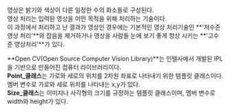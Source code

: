 영상은 밝기와 색상이 다른 일정한 수의 화소들로 구성된다.  
영상 처리는 입력된 영상을 어떤 목적을 위해 처리하는 기술이다.  
이 과정에서 처리하고 난 결과가 영상인 경우에는 기본적인 영상 처리기술인 **'저수준 영상 처리'**와 잡음을 제거하거나 영상을 사람들 눈에 보기 좋게 향상 시키는 **'고수준 영상처리'**가 있다.

**Open CV(Open Source Computer Vision Library)**는 인텔사에서 개발된 IPL을 기반으로 만들어진 컴퓨터 라이브러리이다.  
**Point_클래스**는 가로와 세로의 위치를 2차원 좌표로 나타내기 위한 템플릿 클래스이다.  멤버 변수로 가로와 세로 위치를 나타내는 x,y가 있다.  
**Size_클래스**는 이미지나 사각형의 크기를 규정하는 템플릿 클래스이며, 멤버 변수로 width와 height가 있다.   
